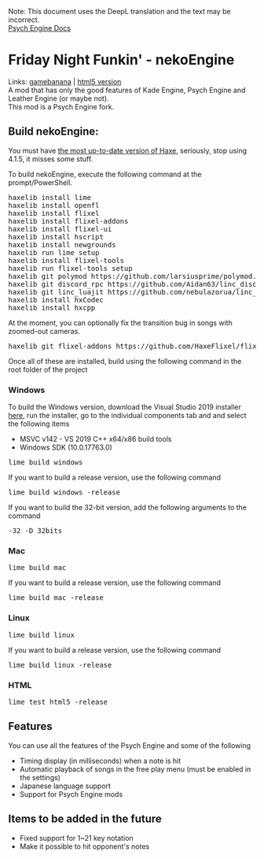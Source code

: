 Note: This document uses the DeepL translation and the text may be incorrect.  
[Psych Engine Docs](PsychEngine.md)
# Friday Night Funkin' - nekoEngine
Links: [gamebanana](https://gamebanana.com/mods/406751) | [html5 version](https://www.nennneko5787.ml/FNF-nekoEngine)  
A mod that has only the good features of Kade Engine, Psych Engine and Leather Engine (or maybe not).  
This mod is a Psych Engine fork.

## Build nekoEngine:
You must have [the most up-to-date version of Haxe](https://haxe.org/download/), seriously, stop using 4.1.5, it misses some stuff.  

To build nekoEngine, execute the following command at the prompt/PowerShell.  
<pre>
haxelib install lime
haxelib install openfl
haxelib install flixel
haxelib install flixel-addons
haxelib install flixel-ui
haxelib install hscript
haxelib install newgrounds
haxelib run lime setup
haxelib install flixel-tools
haxelib run flixel-tools setup
haxelib git polymod https://github.com/larsiusprime/polymod.git
haxelib git discord_rpc https://github.com/Aidan63/linc_discord-rpc
haxelib git linc_luajit https://github.com/nebulazorua/linc_luajit
haxelib install hxCodec
haxelib install hxcpp
</pre>
At the moment, you can optionally fix the transition bug in songs with zoomed-out cameras.
<pre>
haxelib git flixel-addons https://github.com/HaxeFlixel/flixel-addons
</pre>
Once all of these are installed, build using the following command in the root folder of the project
### Windows
To build the Windows version, download the Visual Studio 2019 installer [here](https://download.visualstudio.microsoft.com/download/pr/3105fcfe-e771-41d6-9a1c-fc971e7d03a7/8eb13958dc429a6e6f7e0d6704d43a55f18d02a253608351b6bf6723ffdaf24e/vs_Community.exe), run the installer, go to the individual components tab and and select the following items

* MSVC v142 - VS 2019 C++ x64/x86 build tools
* Windows SDK (10.0.17763.0)

<pre>
lime build windows
</pre>
If you want to build a release version, use the following command
<pre>
lime build windows -release
</pre>
If you want to build the 32-bit version, add the following arguments to the command
<pre>
-32 -D 32bits
</pre>
### Mac
<pre>
lime build mac
</pre>
If you want to build a release version, use the following command
<pre>
lime build mac -release
</pre>
### Linux
<pre>
lime build linux
</pre>
If you want to build a release version, use the following command
<pre>
lime build linux -release
</pre>
### HTML
<pre>
lime test html5 -release
</pre>
## Features
You can use all the features of the Psych Engine and some of the following
* Timing display (in milliseconds) when a note is hit
* Automatic playback of songs in the free play menu (must be enabled in the settings)
* Japanese language support
* Support for Psych Engine mods
## Items to be added in the future
* Fixed support for 1~21 key notation
* Make it possible to hit opponent's notes